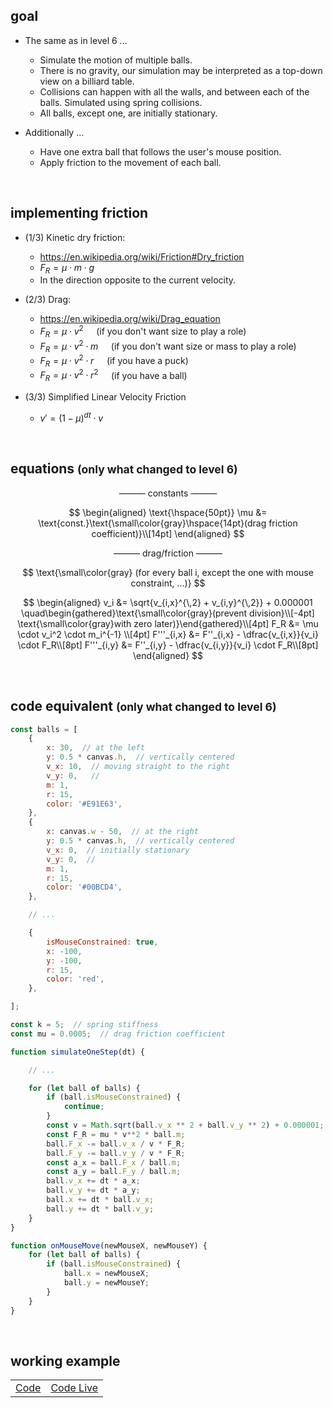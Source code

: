 ## goal
+ The same as in level 6 ...
  - Simulate the motion of multiple balls.
  - There is no gravity, our simulation may be interpreted as a top-down view on a billiard table.
  - Collisions can happen with all the walls, and between each of the balls. Simulated using spring collisions.
  - All balls, except one, are initially stationary.

+ Additionally ...
  - Have one extra ball that follows the user's mouse position.
  - Apply friction to the movement of each ball.

<br>



## implementing friction
+ (1/3) Kinetic dry friction:
  - https://en.wikipedia.org/wiki/Friction#Dry_friction
  - $F_R = \mu \cdot m \cdot g$
  - In the direction opposite to the current velocity.
    <br>

+ (2/3) Drag:
  - https://en.wikipedia.org/wiki/Drag_equation
  - $F_R = \mu \cdot v^2 \quad$ (if you don't want size to play a role)
  - $F_R = \mu \cdot v^2 \cdot m \quad$ (if you don't want size or mass to play a role)
  - $F_R = \mu \cdot v^2 \cdot r \quad$ (if you have a puck)
  - $F_R = \mu \cdot v^2 \cdot r^2 \quad$ (if you have a ball)
    <br>

+ (3/3) Simplified Linear Velocity Friction
  - $v' = (1 - \mu)^{dt} \cdot v$

<br>



## equations <small>(only what changed to level 6)</small>
$$
\text{--------- constants ---------}
$$

$$
\begin{aligned}
\text{\hspace{50pt}}
\mu &= \text{const.}\text{\small\color{gray}\hspace{14pt}(drag friction coefficient)}\\[14pt]
\end{aligned}
$$

$$
\text{--------- drag/friction ---------}
$$

$$
\text{\small\color{gray} (for every ball i, except the one with mouse constraint, ...)}
$$

$$
\begin{aligned}
v_i &= \sqrt{v_{i,x}^{\,2} + v_{i,y}^{\,2}} + 0.000001 \quad\begin{gathered}\text{\small\color{gray}(prevent division}\\[-4pt] \text{\small\color{gray}with zero later)}\end{gathered}\\[4pt]
F_R &= \mu \cdot v_i^2 \cdot m_i^{-1} \\[4pt]
F'''_{i,x} &= F''_{i,x} - \dfrac{v_{i,x}}{v_i} \cdot F_R\\[8pt]
F'''_{i,y} &= F''_{i,y} - \dfrac{v_{i,y}}{v_i} \cdot F_R\\[8pt]
\end{aligned}
$$

<br>



## code equivalent <small>(only what changed to level 6)</small>
```js
const balls = [
    {
        x: 30,  // at the left
        y: 0.5 * canvas.h,  // vertically centered
        v_x: 10,  // moving straight to the right
        v_y: 0,   //
        m: 1,
        r: 15,
        color: '#E91E63',
    },
    {
        x: canvas.w - 50,  // at the right
        y: 0.5 * canvas.h,  // vertically centered
        v_x: 0,  // initially stationary
        v_y: 0,  //
        m: 1,
        r: 15,
        color: '#00BCD4',
    },

    // ...

    {
        isMouseConstrained: true,
        x: -100,
        y: -100,
        r: 15,
        color: 'red',
    },

];

const k = 5;  // spring stiffness
const mu = 0.0005;  // drag friction coefficient

function simulateOneStep(dt) {

    // ...

    for (let ball of balls) {
        if (ball.isMouseConstrained) {
            continue;
        }
        const v = Math.sqrt(ball.v_x ** 2 + ball.v_y ** 2) + 0.000001;  // '+0.000001' prevents division with zero later
        const F_R = mu * v**2 * ball.m;
        ball.F_x -= ball.v_x / v * F_R;
        ball.F_y -= ball.v_y / v * F_R;
        const a_x = ball.F_x / ball.m;
        const a_y = ball.F_y / ball.m;
        ball.v_x += dt * a_x;
        ball.v_y += dt * a_y;
        ball.x += dt * ball.v_x;
        ball.y += dt * ball.v_y;
    }
}

function onMouseMove(newMouseX, newMouseY) {
    for (let ball of balls) {
        if (ball.isMouseConstrained) {
            ball.x = newMouseX;
            ball.y = newMouseY;
        }
    }
}
```

<br>



## working example

|||
| --- | --- |
| [Code](https://github.com/pitizzzle/physics-simulations-balls/blob/main/code/level-7-mouse-constraint-and-friction.html) | [Code Live](https://pitizzzle.github.io/simulate-ball-physics/code/level-7-mouse-constraint-and-friction.html) |
